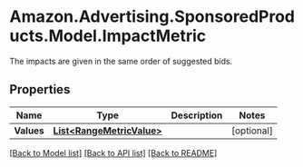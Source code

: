 # Amazon.Advertising.SponsoredProducts.Model.ImpactMetric
The impacts are given in the same order of suggested bids.

## Properties

Name | Type | Description | Notes
------------ | ------------- | ------------- | -------------
**Values** | [**List&lt;RangeMetricValue&gt;**](RangeMetricValue.md) |  | [optional] 

[[Back to Model list]](../README.md#documentation-for-models) [[Back to API list]](../README.md#documentation-for-api-endpoints) [[Back to README]](../README.md)

